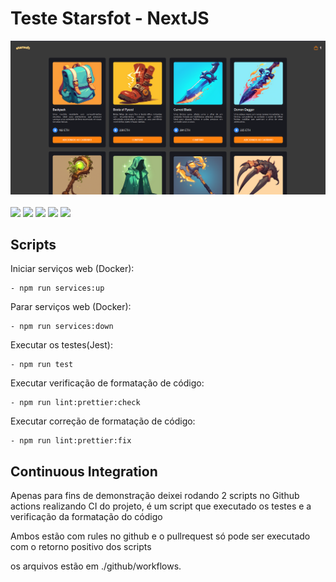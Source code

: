# Teste Starsfot - NextJS

<img src="./public/home.png" alt="signup screen">
<br />
<br />

<img src="https://img.shields.io/static/v1?label=Docker&message=Container&color=2496ED&style=for-the-badge&logo=docker"/>
<img src="https://img.shields.io/static/v1?label=next.js&message=Framework&color=black&style=for-the-badge&logo=next.js"/>
<img src="https://img.shields.io/static/v1?label=Redux&message=State%20Management&color=764ABC&style=for-the-badge&logo=redux"/>
<img src="https://img.shields.io/static/v1?label=scss&message=CSS&color=cc6699&style=for-the-badge&logo=sass"/>
<img src="https://img.shields.io/static/v1?label=React%20Query&message=State%20Management&color=FF4154&style=for-the-badge&logo=reactquery"/>

## Scripts

Iniciar serviços web (Docker):

    - npm run services:up

Parar serviços web (Docker):

    - npm run services:down

Executar os testes(Jest):

    - npm run test

Executar verificação de formatação de código:

    - npm run lint:prettier:check

Executar correção de formatação de código:

    - npm run lint:prettier:fix

## Continuous Integration

Apenas para fins de demonstração deixei rodando 2 scripts no Github actions realizando CI do projeto, é um script que executado os testes e a verificação da formatação do código

Ambos estão com rules no github e o pullrequest só pode ser executado com o retorno positivo dos scripts

os arquivos estão em ./github/workflows.
